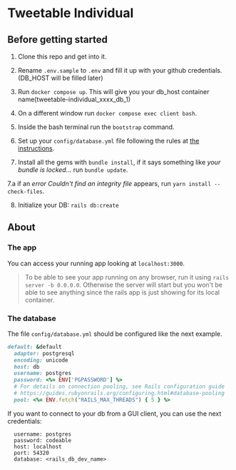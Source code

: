 # Tweetable Individual

## Before getting started

1. Clone this repo and get into it.

2. Rename `.env.sample` to `.env` and fill it up with your github credentials. (DB_HOST will be filled later)

3. Run `docker compose up`. This will give you your db_host container name(tweetable-individual_xxxx_db_1)

4. On a different window run `docker compose exec client bash`.

5. Inside the bash terminal run the `bootstrap` command.

6. Set up your `config/database.yml` file following the rules at [the instructions](https://github.com/codeableorg/tweetable-individual/blob/main/instructions.md#the-database).

7. Install all the gems with `bundle install`, if it says something like _your bundle is locked..._ run `bundle update`.

7.a if an _error Couldn't find an integrity file_ appears, run `yarn install --check-files`.

8. Initialize your DB: `rails db:create`

## About

### The app

You can access your running app looking at `localhost:3000`.

> To be able to see your app running on any browser, run it using `rails server -b 0.0.0.0`.
> Otherwise the server will start but you won't be able to see anything since the rails app is just showing for its local container.

### The database

The file `config/database.yml` should be configured like the next example.

```ruby
default: &default
  adapter: postgresql
  encoding: unicode
  host: db
  username: postgres
  password: <%= ENV['PGPASSWORD'] %>
  # For details on connection pooling, see Rails configuration guide
  # https://guides.rubyonrails.org/configuring.html#database-pooling
  pool: <%= ENV.fetch("RAILS_MAX_THREADS") { 5 } %>
```

If you want to connect to your db from a GUI client, you can use the next credentials:

```
  username: postgres
  password: codeable
  host: localhost
  port: 54320
  database: <rails_db_dev_name>
```
